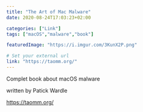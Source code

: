 ```yaml
---
title: "The Art of Mac Malware"
date: 2020-08-24T17:03:23+02:00

categories: ["Link"]
tags: ["macOS","malware","book"]

featuredImage: "https://i.imgur.com/3KunX2P.png"

# Set your external url
link: "https://taomm.org/"
---
```


Complet book about macOS malware 


written by Patick Wardle


https://taomm.org/
<!--more-->